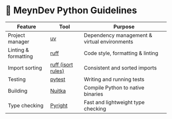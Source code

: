 # 🐍 MeynDev Python Guidelines

| Feature                | Tool                                                             | Purpose                                      |
|------------------------|------------------------------------------------------------------|----------------------------------------------|
| Project manager        | [uv](https://github.com/astral-sh/uv)                            | Dependency management & virtual environments |
| Linting & formatting   | [ruff](https://github.com/astral-sh/ruff)                        | Code style, formatting & linting             |
| Import sorting         | [ruff (isort rules)](https://docs.astral.sh/ruff/rules/#isort-i) | Consistent and sorted imports                |
| Testing                | [pytest](https://docs.pytest.org/)                               | Writing and running tests                    |
| Building               | [Nuitka](https://nuitka.net/)                                    | Compile Python to native binaries            |
| Type checking          | [Pyright](https://github.com/microsoft/pyright)                  | Fast and lightweight type checking           |
